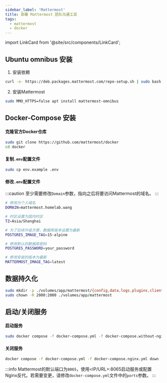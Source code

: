 ```yaml
---
sidebar_label: 'Mattermost'
title: 部署 Mattermost 团队沟通工具
tags: 
  - mattermost
  - docker
---
```


import LinkCard from '@site/src/components/LinkCard';

<LinkCard title="Mattermost官方安装文档" description="Install Mattermost on Docker — Mattermost 6.0 documentation" to="https://docs.mattermost.com/install/install-docker.html"></LinkCard>

## Ubuntu omnibus 安装

1. 安装依赖

  ```bash
  curl -o- https://deb.packages.mattermost.com/repo-setup.sh | sudo bash
  ```

2. 安装Mattermost

  ```bash
  sudo MMO_HTTPS=false apt install mattermost-omnibus
  ```

## Docker-Compose 安装

#### 克隆官方Docker仓库
```bash
sudo git clone https://github.com/mattermost/docker
cd docker
```

#### 复制`.env`配置文件
```bash
sudo cp env.example .env
```

#### 修改`.env`配置文件

:::caution
至少需要修改`Domain`参数，指向之后将要访问Mattermost的域名。
:::

```bash title="我修改的内容如下"
# 修改为个人域名
DOMAIN=mattermost.homelab.wang

# 时区设置为国内时区
TZ=Asia/Shanghai

# 为了后续升级方便，数据库版本设置为最新
POSTGRES_IMAGE_TAG=15-alpine

# 修改默认的数据库密码
POSTGRES_PASSWORD=your_password

# 修改安装的版本为最新
MATTERMOST_IMAGE_TAG=latest
```

## 数据持久化

```bash
sudo mkdir -p ./volumes/app/mattermost/{config,data,logs,plugins,client/plugins,bleve-indexes}
sudo chown -R 2000:2000 ./volumes/app/mattermost
```

## 启动/关闭服务


#### 启动服务
```bash
sudo docker compose -f docker-compose.yml -f docker-compose.without-nginx.yml up -d
```

#### 关闭服务
```bash
docker compose -f docker-compose.yml -f docker-compose.nginx.yml down
```

:::info
Mattermost的默认端口为`8065`，使用<IP/URL>:8065启动服务或配置Nginx反代。若需要变更，请修改`docker-compose.yml`文件中的`ports`参数。
:::